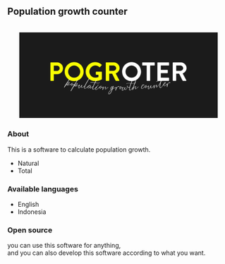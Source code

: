 ## Population growth counter
<section id="#readme.md">
<center>
  <br />
 <a href="#readme.md"><img src="assets/img/logo.jpg" alt="logo" width="450"/></a>
 </center>
 </section>
 <section id="About">
<h3>About</h3>
<p>This is a software to calculate population growth.</p>
<ul>
  <li>Natural</li>
  <li>Total</li>
</ul>
</section>
<h3>Available languages</h3>
 <ul>
   <li>English</li>
   <li>Indonesia</li>
 </ul>
<section id="open-source">
<h3>Open source</h3>
<p>you can use this software for anything, <br />and you can also develop this software according to what you want.</p>
</section>
